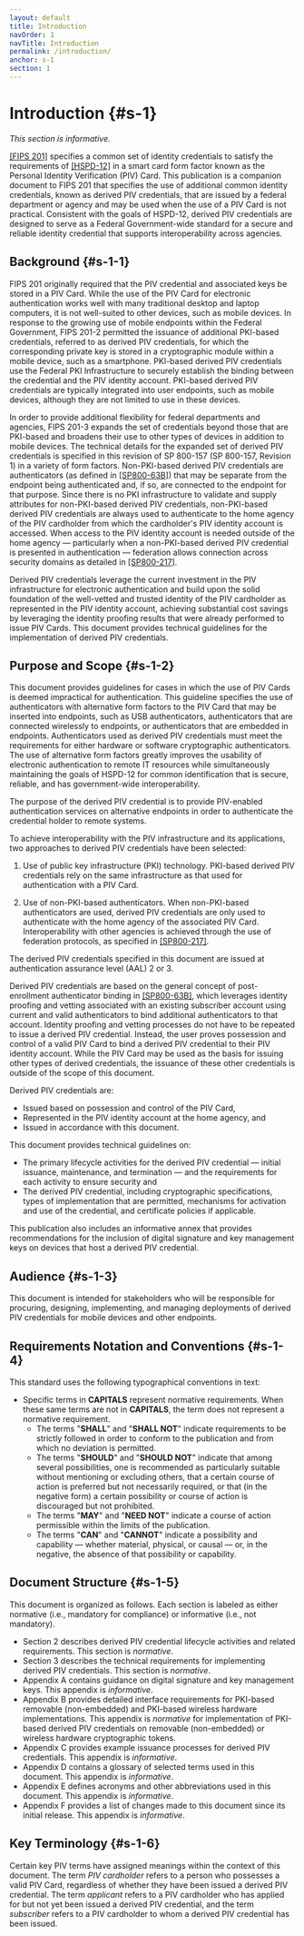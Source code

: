 ```yaml
---
layout: default
title: Introduction
navOrder: 1
navTitle: Introduction
permalink: /introduction/
anchor: s-1
section: 1
---
```

# Introduction {#s-1}

*This section is informative.*

[[FIPS 201]](references.md#ref-FIPS201) specifies a common set of identity credentials to satisfy the requirements of [[HSPD-12]](references.md#ref-HSPD-12) in a smart card form factor known as the Personal Identity Verification (PIV) Card. This publication is a companion document to FIPS 201 that specifies the use of additional common identity credentials, known as derived PIV credentials, that are issued by a federal department or agency and may be used when the use of a PIV Card is not practical. Consistent with the goals of HSPD-12, derived PIV credentials are designed to serve as a Federal Government-wide standard for a secure and reliable identity credential that supports interoperability across agencies.

## Background {#s-1-1}

FIPS 201 originally required that the PIV credential and associated keys be stored in a PIV Card. While
the use of the PIV Card for electronic authentication works well with many traditional desktop and laptop
computers, it is not well-suited to other devices, such as mobile devices. In response to the growing use of mobile endpoints within
the Federal Government, FIPS 201-2 permitted the issuance of additional PKI-based credentials, referred to as
derived PIV credentials, for which the corresponding private key is stored in a cryptographic module within
a mobile device, such as a smartphone. PKI-based derived PIV credentials use the Federal PKI Infrastructure to securely establish the binding between the credential and the PIV identity account. PKI-based derived PIV credentials are typically integrated into user endpoints, such as mobile devices, although they are not limited to use in these devices.

In order to provide additional flexibility for federal departments and agencies, FIPS 201-3 expands the set of credentials beyond those that are PKI-based and broadens their use to other types of devices in addition to mobile devices. The technical details for the expanded set of derived PIV credentials is specified in this revision of SP 800-157 (SP 800-157, Revision 1) in a variety of form factors. Non-PKI-based derived PIV credentials are authenticators (as defined in [[SP800-63B]](references.md#ref-SP-800-63B)) that may be separate from the endpoint being authenticated and, if so, are connected to the endpoint for that purpose. Since there is no PKI infrastructure to validate and supply attributes for non-PKI-based derived PIV credentials, non-PKI-based derived PIV credentials are always used to authenticate to the home agency of the PIV cardholder from which the cardholder's PIV identity account is accessed. When access to the PIV identity account is needed outside of the home agency &mdash; particularly when a non-PKI-based derived PIV credential is presented in authentication &mdash; federation allows connection across security domains as detailed in [[SP800-217]](references.md#ref-SP-800-217).

Derived PIV credentials leverage the current investment in the PIV infrastructure for electronic authentication and build upon the solid foundation of the well-vetted and trusted identity of the PIV cardholder as represented in the PIV identity account, achieving substantial cost savings by leveraging the identity proofing results that were already performed to issue PIV Cards. This document provides technical guidelines for the implementation of derived PIV credentials.

## Purpose and Scope {#s-1-2}

This document provides guidelines for cases in which the use of PIV Cards is deemed impractical for authentication. This guideline specifies the use of authenticators with alternative form factors to the PIV Card that may be inserted into endpoints, such as USB authenticators, authenticators that are connected wirelessly to endpoints, or authenticators that are embedded in endpoints. Authenticators used as derived PIV credentials must meet the requirements for either hardware or software cryptographic authenticators. The use of alternative form factors greatly improves the usability of electronic authentication to remote IT resources while simultaneously maintaining the goals of HSPD-12 for common identification that is secure, reliable, and has government-wide interoperability.

The purpose of the derived PIV credential is to provide PIV-enabled authentication services on alternative endpoints in order to authenticate the credential holder to remote systems.

To achieve interoperability with the PIV infrastructure and its applications, two approaches to derived PIV credentials have been selected:

1. Use of public key infrastructure (PKI) technology. PKI-based derived PIV credentials rely on the same infrastructure as that used for authentication with a PIV Card.

2. Use of non-PKI-based authenticators. When non-PKI-based authenticators are used, derived PIV credentials are only used to authenticate with the home agency of the associated PIV Card. Interoperability with other agencies is achieved through the use of federation protocols, as specified in [[SP800-217]](references.md#ref-SP-800-217).

The derived PIV credentials specified in this document are issued at authentication assurance level (AAL) 2 or 3.

Derived PIV credentials are based on the general concept of post-enrollment authenticator binding in [[SP800-63B]](references.md#ref-SP-800-63B), which leverages identity proofing and vetting associated with an existing subscriber account using current and valid authenticators to bind additional authenticators to that account. Identity proofing and vetting processes do not have to be repeated to issue a derived PIV credential. Instead, the user proves possession and control of a valid PIV Card to bind a derived PIV credential to their PIV identity account. While the PIV Card may be used as the basis for issuing other types of derived credentials, the issuance of these other credentials is outside of the scope of this document. 

Derived PIV credentials are:

* Issued based on possession and control of the PIV Card,
* Represented in the PIV identity account at the home agency, and
* Issued in accordance with this document.

This document provides technical guidelines on:

* The primary lifecycle activities for the derived PIV credential &mdash; initial issuance, maintenance, and termination &mdash; and the requirements for each activity to ensure security and
* The derived PIV credential, including cryptographic specifications, types of implementation that are permitted, mechanisms for activation and use of the credential, and certificate policies if applicable.

This publication also includes an informative annex that provides recommendations for the inclusion of digital signature and key management keys on devices that host a derived PIV credential.

## Audience {#s-1-3}

This document is intended for stakeholders who will be responsible for procuring, designing, implementing, and managing deployments of derived PIV credentials for mobile devices and other endpoints.

## Requirements Notation and Conventions {#s-1-4}

This standard uses the following typographical conventions in text:

- Specific terms in **CAPITALS** represent normative requirements. When these same terms are not in **CAPITALS**, the term does not represent a normative requirement. 
    - The terms "**SHALL**" and "**SHALL NOT**" indicate requirements to be strictly followed in order to conform to the publication and from which no deviation is permitted.
    - The terms "**SHOULD**" and "**SHOULD NOT**" indicate that among several possibilities, one is recommended as particularly suitable without mentioning or excluding others, that a certain course of action is preferred but not necessarily required, or that (in the negative form) a certain possibility or course of action is discouraged but not prohibited.
    - The terms "**MAY**" and "**NEED NOT**" indicate a course of action permissible within the limits of the publication.
    - The terms "**CAN**" and "**CANNOT**" indicate a possibility and capability &mdash; whether material, physical, or causal &mdash; or, in the negative, the absence of that possibility or capability.


## Document Structure {#s-1-5}

This document is organized as follows. Each section is labeled as either normative (i.e., mandatory for compliance) or informative (i.e., not mandatory).

* Section 2 describes derived PIV credential lifecycle activities and related requirements. This section is *normative*.
* Section 3 describes the technical requirements for implementing derived PIV credentials. This section is *normative*.
* Appendix A contains guidance on digital signature and key management keys. This appendix is *informative*.
* Appendix B provides detailed interface requirements for PKI-based removable (non-embedded) and PKI-based wireless hardware implementations. This appendix is *normative* for implementation of PKI-based derived PIV credentials on removable (non-embedded) or wireless hardware cryptographic tokens.
* Appendix C provides example issuance processes for derived PIV credentials. This appendix is *informative*.
* Appendix D contains a glossary of selected terms used in this document. This appendix is *informative*.
* Appendix E defines acronyms and other abbreviations used in this document. This appendix is *informative*.
* Appendix F provides a list of changes made to this document since its initial release. This appendix is *informative*.

## Key Terminology {#s-1-6}

Certain key PIV terms have assigned meanings within the context of this document. The term *PIV cardholder* refers to a person who possesses a valid PIV Card, regardless of whether they have been issued a derived PIV credential. The term *applicant* refers to a PIV cardholder who has applied for but not yet been issued a derived PIV credential, and the term *subscriber* refers to a PIV cardholder to whom a derived PIV credential has been issued.
